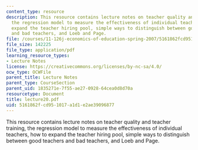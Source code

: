 ```yaml
---
content_type: resource
description: This resource contains lecture notes on teacher quality and teacher training,
  the regression model to measure the effectiveness of individual teachers, how to
  expand the teacher hiring pool, simple ways to distinguish between good teachers
  and bad teachers, and Loeb and Page.
file: /courses/11-126j-economics-of-education-spring-2007/5161862fcd951017a1d1e2ae39096877_lecture20.pdf
file_size: 142225
file_type: application/pdf
learning_resource_types:
- Lecture Notes
license: https://creativecommons.org/licenses/by-nc-sa/4.0/
ocw_type: OCWFile
parent_title: Lecture Notes
parent_type: CourseSection
parent_uid: 1835271e-7f55-ae27-0928-64cea0d8d70a
resourcetype: Document
title: lecture20.pdf
uid: 5161862f-cd95-1017-a1d1-e2ae39096877
---
```

This resource contains lecture notes on teacher quality and teacher training, the regression model to measure the effectiveness of individual teachers, how to expand the teacher hiring pool, simple ways to distinguish between good teachers and bad teachers, and Loeb and Page.